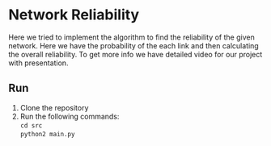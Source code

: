 # Network Reliability
Here we tried to implement the algorithm to find the reliability of the given network. Here we have the probability of the each link and then calculating the overall reliability. To get more info we have detailed video for our project with presentation.

## Run 
1. Clone the repository
2. Run the following commands:<br/>
    ```cd src```<br/>
    ```python2 main.py```
